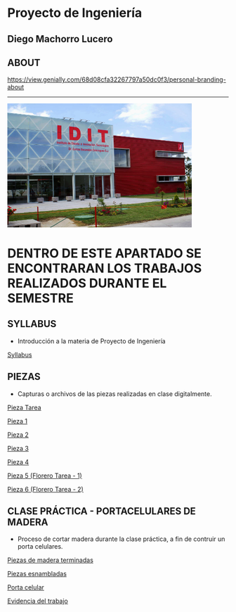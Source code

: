 # Proyecto de Ingeniería
## Diego Machorro Lucero
  
## ABOUT

https://view.genially.com/68d08cfa32267797a50dc0f3/personal-branding-about

---


<img src="recursos/imgs/idit.jpg" alt="Diagrama del sistema" width="420">


# DENTRO DE ESTE APARTADO SE ENCONTRARAN LOS TRABAJOS REALIZADOS DURANTE EL SEMESTRE

## SYLLABUS

- Introducción a la materia de Proyecto de Ingeniería
  
<a href="../docs/recursos/Syllabus.pdf" target="_blank">Syllabus</a>


## PIEZAS

- Capturas o archivos de las piezas realizadas en clase digitalmente.
  
<a href="../docs/recursos/Captura de pantalla 2025-09-20 143323.png" target="_blank">Pieza Tarea</a>

<a href="../docs/recursos/Pieza1.SLDPRT" target="_blank">Pieza 1</a>

<a href="../docs/recursos/Pieza2.SLDPRT" target="_blank">Pieza 2</a>

<a href="../docs/recursos/Pieza 3(3).SLDPRT" target="_blank">Pieza 3</a>

<a href="../docs/recursos/Pieza 4.SLDPRT" target="_blank">Pieza 4</a>

<a href="../docs/recursos/Florero 2.png" target="_blank">Pieza 5 (Florero Tarea - 1)</a>

<a href="../docs/recursos/Florero 3.png" target="_blank">Pieza 6 (Florero Tarea - 2)</a>


## CLASE PRÁCTICA - PORTACELULARES DE MADERA

- Proceso de cortar madera durante la clase práctica, a fin de contruir un porta celulares.

<a href="../docs/recursos/Madera.jpeg" target="_blank">Piezas de madera terminadas</a>

<a href="../docs/recursos/Porta.jpeg" target="_blank">Piezas esnambladas</a>

<a href="../docs/recursos/Celular.jpeg" target="_blank">Porta celular</a>

<a href="../docs/recursos/Yo.jpeg" target="_blank">Evidencia del trabajo</a>

